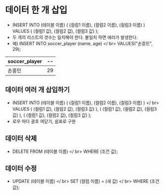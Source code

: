 # 데이터 한 개 삽입
- INSERT INTO (테이블 이름) ( (컬럼1 이름), (컬럼2 이름), (컬럼3 이름) ) VALUES ( (컬럼1 값), (컬럼2 값), (컬럼3 값) );
- 두 개의 리스트의 갯수는 일치해야 한다. 불일치 하면 에러가 발생한다.
- 예) INSERT INTO soccer_player (name, age) </ br>
      VALUES("손흥민", 29);

soccer_player | -- |
-- | -- 
손흥민 | 29

## 데이터 여러 개 삽입하기
- INSERT INTO (테이블 이름) ( (컬럼1 이름), (컬럼2 이름), (컬럼3 이름) ) </ br>
  VALUES ( (컬럼1 값), (컬럼2 값), (컬럼3 값) ),
         ( (컬럼1 값), (컬럼2 값), (컬럼3 값) ),
         ( (컬럼1 값), (컬럼2 값), (컬럼3 값) );
- 로우 마다 괄호 여닫기, 쉼표로 구분

## 데이터 삭제
- DELETE FROM (테이블 이름) </ br>
  WHERE (조건 값);
  
  
## 데이터 수정
- UPDATE (테이블 이름) </ br>
  SET (컬럼 이름) = (새 값) </ br>
  WHERE (조건 값);



















